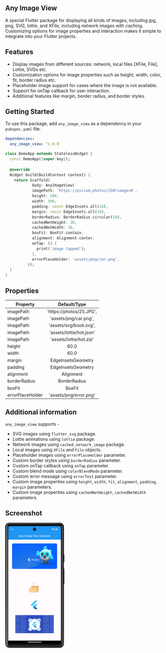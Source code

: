 
## Any Image View

A special Flutter package for displaying all kinds of images, including jpg, png, SVG, lottie, and XFile, including network images with caching. 
Customizing options for image properties and interaction makes it simple to integrate into your Flutter projects.

## Features

  - Display images from different sources: network, local files [XFile, File], Lottie, SVGs etc.
  - Customization options for image properties such as height, width, color, fit, border radius etc.
  - Placeholder image support for cases where the image is not available.
  - Support for onTap callback for user interaction.
  - Additional features like margin, border radius, and border styles.

## Getting Started

To use this package, add `any_image_view` as a dependency in your `pubspec.yaml` file.


```yaml
dependencies:
  any_image_view: ^1.0.0
```    

``` dart
class DemoApp extends StatelessWidget {
  const DemoApp({super.key});

  @override
  Widget build(BuildContext context) {
    return Scaffold(
            body: AnyImageView(
            imagePath: 'https://picsum.photos/250?image=0',
            height: 200,
            width: 300,
            padding: const EdgeInsets.all(10),
            margin: const EdgeInsets.all(10),
            borderRadius: BorderRadius.circular(10),
            cachedNetHeight: 30,
            cachedNetWidth: 30,
            boxFit: BoxFit.contain,
            alignment: Alignment.center,
            onTap: () {
              print('image tapped');
            },
            errorPlaceHolder: 'assets/png/car.png',
          ));
  }
}
```

## Properties


| Property    |    Default/Type    |
|-------------|:------------------:|
| imagePath   |'https://photos/25.JPG',|
| imagePath   |'assets/png/car.png', |
| imagePath   |'assets/svg/book.svg',|
| imagePath   |'assets/lottie/hot.json'|
| imagePath   |'assets/lottie/hot.zip'|
| height      |        60.0        |
| width       |        60.0        |
| margin      | EdgeInsetsGeometry |
| padding     | EdgeInsetsGeometry |
| alignment   |      Alignment     |
| borderRadius|   BorderRadius     |
| boxFit      |        BoxFit      |
| errorPlaceHolder|'assets/png/error.png'|

## Additional information
`any_image_view` supports -
- SVG images using `flutter_svg` package.
- Lottie animations using `lottie` package.
- Network images using `cached_network_image` package.
- Local images using `XFile` and `File` objects.
- Placeholder images using `errorPlaceHolder` parameter.
- Custom border styles using `borderRadius` parameter.
- Custom onTap callback using `onTap` parameter.
- Custom blend mode using `colorBlendMode` parameter.
- Custom error message using `errorText` parameter.
- Custom image properties using `height`, `width`, `fit`, `alignment`, `padding`, `margin` parameters.
- Custom image properties using `cachedNetHeight`, `cachedNetWidth` parameters.

## Screenshot

<img  src="https://github.com/farhansadikgalib/any_image_view/blob/main/raw/ss.png" height="400"></img>


